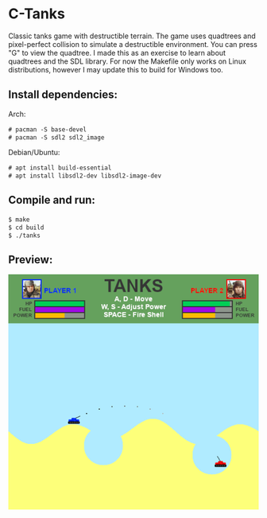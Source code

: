 # C-Tanks
Classic tanks game with destructible terrain. The game uses quadtrees and pixel-perfect collision to simulate a destructible environment. You can press "G" to view the quadtree. I made this as an exercise to learn about quadtrees and the SDL library. For now the Makefile only works on Linux distributions, however I may update this to build for Windows too.


## **Install dependencies:**
Arch:
```
# pacman -S base-devel
# pacman -S sdl2 sdl2_image
```

Debian/Ubuntu:
```
# apt install build-essential
# apt install libsdl2-dev libsdl2-image-dev
```


## **Compile and run:**
```
$ make
$ cd build
$ ./tanks
```


## **Preview:**
![image](screenshot.png)